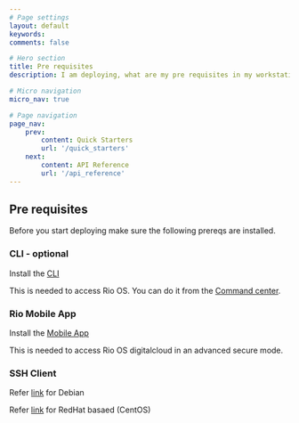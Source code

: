 ```yaml
---
# Page settings
layout: default
keywords:
comments: false

# Hero section
title: Pre requisites
description: I am deploying, what are my pre requisites in my workstation ?

# Micro navigation
micro_nav: true

# Page navigation
page_nav:
    prev:
        content: Quick Starters
        url: '/quick_starters'
    next:
        content: API Reference
        url: '/api_reference'
---
```


## Pre requisites

Before you start deploying make sure the following prereqs are installed.

### CLI - optional

Install the [CLI](../cli)

This is needed to access Rio OS. You can do it from the [Command center](../command_center).

### Rio Mobile App

Install the [Mobile App](../cli)

This is needed to access Rio OS digitalcloud in an advanced secure mode.

### SSH Client

Refer [link](https://wiki.debian.org/SSH) for Debian

Refer [link](https://www.linuxhelp.com/how-to-secure-openssh-on-centos-7-4/) for RedHat basaed (CentOS)

